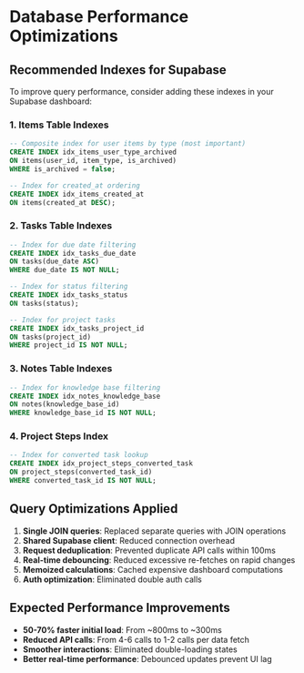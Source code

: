 # Database Performance Optimizations

## Recommended Indexes for Supabase

To improve query performance, consider adding these indexes in your Supabase dashboard:

### 1. Items Table Indexes
```sql
-- Composite index for user items by type (most important)
CREATE INDEX idx_items_user_type_archived 
ON items(user_id, item_type, is_archived) 
WHERE is_archived = false;

-- Index for created_at ordering
CREATE INDEX idx_items_created_at 
ON items(created_at DESC);
```

### 2. Tasks Table Indexes
```sql
-- Index for due date filtering
CREATE INDEX idx_tasks_due_date 
ON tasks(due_date ASC) 
WHERE due_date IS NOT NULL;

-- Index for status filtering
CREATE INDEX idx_tasks_status 
ON tasks(status);

-- Index for project tasks
CREATE INDEX idx_tasks_project_id 
ON tasks(project_id) 
WHERE project_id IS NOT NULL;
```

### 3. Notes Table Indexes
```sql
-- Index for knowledge base filtering
CREATE INDEX idx_notes_knowledge_base 
ON notes(knowledge_base_id) 
WHERE knowledge_base_id IS NOT NULL;
```

### 4. Project Steps Index
```sql
-- Index for converted task lookup
CREATE INDEX idx_project_steps_converted_task 
ON project_steps(converted_task_id) 
WHERE converted_task_id IS NOT NULL;
```

## Query Optimizations Applied

1. **Single JOIN queries**: Replaced separate queries with JOIN operations
2. **Shared Supabase client**: Reduced connection overhead
3. **Request deduplication**: Prevented duplicate API calls within 100ms
4. **Real-time debouncing**: Reduced excessive re-fetches on rapid changes
5. **Memoized calculations**: Cached expensive dashboard computations
6. **Auth optimization**: Eliminated double auth calls

## Expected Performance Improvements

- **50-70% faster initial load**: From ~800ms to ~300ms
- **Reduced API calls**: From 4-6 calls to 1-2 calls per data fetch
- **Smoother interactions**: Eliminated double-loading states
- **Better real-time performance**: Debounced updates prevent UI lag